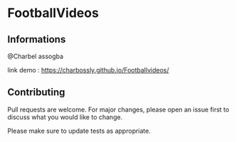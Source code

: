 # FootballVideos

## Informations

@Charbel assogba

link demo : https://charbossly.github.io/Footballvideos/

## Contributing

Pull requests are welcome. For major changes, please open an issue first to discuss what you would like to change.

Please make sure to update tests as appropriate.
